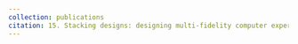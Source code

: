 ```yaml
---
collection: publications
citation: 15. Stacking designs: designing multi-fidelity computer experiments with confidence, submitted
---
```

